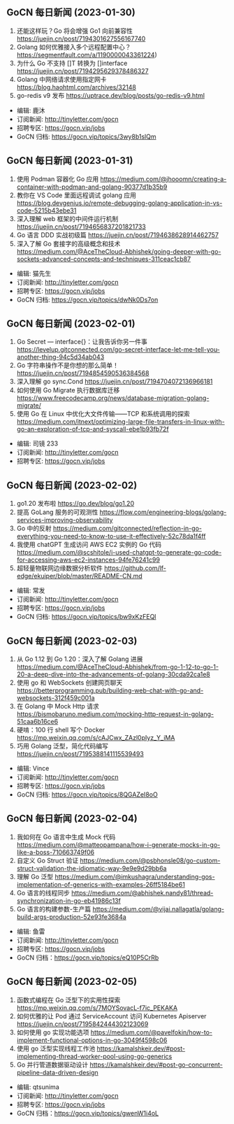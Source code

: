 ## GoCN 每日新闻 (2023-01-30)

1. 还能这样玩？Go 将会增强 Go1 向前兼容性 https://juejin.cn/post/7194301627556167740
2. Golang 如何优雅接入多个远程配置中心？https://segmentfault.com/a/1190000043361224)
3. 为什么 Go 不支持 []T 转换为 []interface https://juejin.cn/post/7194295629378486327
4. Golang 中网络请求使用指定网卡 https://blog.haohtml.com/archives/32148
5. go-redis v9 发布 https://uptrace.dev/blog/posts/go-redis-v9.html

- 编辑: 鹿沐
- 订阅新闻: http://tinyletter.com/gocn
- 招聘专区: https://gocn.vip/jobs
- GoCN 归档: https://gocn.vip/topics/3wy8b1slQm

## GoCN 每日新闻 (2023-01-31)

1. 使用 Podman 容器化 Go 应用 https://medium.com/@jhooomn/creating-a-container-with-podman-and-golang-90377d1b35b9
2. 教你在 VS Code 里面远程调试 golang 应用 https://blog.devgenius.io/remote-debugging-golang-application-in-vs-code-5215b43ebe31
3. 深入理解 web 框架的中间件运行机制 https://juejin.cn/post/7194656837201821733
4. Go 语言 DDD 实战初级篇 https://juejin.cn/post/7194638628914462757
5. 深入了解 Go 套接字的高级概念和技术 https://medium.com/@AceTheCloud-Abhishek/going-deeper-with-go-sockets-advanced-concepts-and-techniques-311ceac1cb87

- 编辑: 猫先生
- 订阅新闻: http://tinyletter.com/gocn
- 招聘专区: https://gocn.vip/jobs
- GoCN 归档: https://gocn.vip/topics/dwNk0Ds7on

## GoCN 每日新闻 (2023-02-01)

1. Go Secret — interface{}：让我告诉你另一件事 https://levelup.gitconnected.com/go-secret-interface-let-me-tell-you-another-thing-94c5d34ab043
2. Go 字符串操作不是你想的那么简单！https://juejin.cn/post/7194854590536384568
3. 深入理解 go sync.Cond https://juejin.cn/post/7194704072136966181
4. 如何使用 Go Migrate 执行数据库迁移 https://www.freecodecamp.org/news/database-migration-golang-migrate/
5. 使用 Go 在 Linux 中优化大文件传输——TCP 和系统调用的探索 https://medium.com/itnext/optimizing-large-file-transfers-in-linux-with-go-an-exploration-of-tcp-and-syscall-ebe1b93fb72f

- 编辑: 司镜 233
- 订阅新闻: http://tinyletter.com/gocn
- 招聘专区: https://gocn.vip/jobs

## GoCN 每日新闻 (2023-02-02)

1. go1.20 发布啦 https://go.dev/blog/go1.20
2. 提高 GoLang 服务的可观测性 https://flow.com/engineering-blogs/golang-services-improving-observability
3. Go 中的反射 https://medium.com/gitconnected/reflection-in-go-everything-you-need-to-know-to-use-it-effectively-52c78da1f4ff
4. 我使用 chatGPT 生成访问 AWS EC2 实例的 Go 代码 https://medium.com/@scshitole/i-used-chatgpt-to-generate-go-code-for-accessing-aws-ec2-instances-94fe76241c99
5. 超轻量物联网边缘数据分析软件 https://github.com/lf-edge/ekuiper/blob/master/README-CN.md

- 编辑: 常发
- 订阅新闻: http://tinyletter.com/gocn
- 招聘专区: https://gocn.vip/jobs
- GoCN 归档: https://gocn.vip/topics/bw9xKzFEQl

## GoCN 每日新闻 (2023-02-03)

1. 从 Go 1.12 到 Go 1.20：深入了解 Golang 进展 https://medium.com/@AceTheCloud-Abhishek/from-go-1-12-to-go-1-20-a-deep-dive-into-the-advancements-of-golang-30cda92ca1e8
2. 使用 go 和 WebSockets 创建网页聊天 https://betterprogramming.pub/building-web-chat-with-go-and-websockets-312f459c001a
3. 在 Golang 中 Mock Http 请求 https://bismobaruno.medium.com/mocking-http-request-in-golang-51caa6b16ce6
4. 硬啃：100 行 shell 写个 Docker https://mp.weixin.qq.com/s/cAJCwx_ZAzl0pIyz_Y_iMA
5. 巧用 Golang 泛型，简化代码编写 https://juejin.cn/post/7195388141115539493

- 编辑: Vince
- 订阅新闻: http://tinyletter.com/gocn
- 招聘专区: https://gocn.vip/jobs
- GoCN 归档: https://gocn.vip/topics/8QGAZeI8oO

## GoCN 每日新闻 (2023-02-04)

1. 我如何在 Go 语言中生成 Mock 代码 https://medium.com/@matteopampana/how-i-generate-mocks-in-go-like-a-boss-710663749f06
2. 自定义 Go Struct 验证 https://medium.com/@psbhonsle08/go-custom-struct-validation-the-idiomatic-way-9e9e9d29bb6a
3. 理解 Go 泛型 https://medium.com/@imkushagra/understanding-gos-implementation-of-generics-with-examples-26ff5184be61
4. Go 语言的线程同步 https://medium.com/@abhishek.nandy81/thread-synchronization-in-go-eb41986c13f
5. Go 语言的构建参数-生产篇 https://medium.com/@vijai.nallagatla/golang-build-args-production-52e93fe3684a

- 编辑: 鱼雷
- 订阅新闻: http://tinyletter.com/gocn
- 招聘专区: https://gocn.vip/jobs
- GoCN 归档：https://gocn.vip/topics/eQ10P5CrRb

## GoCN 每日新闻 (2023-02-05)

1. 函数式编程在 Go 泛型下的实用性探索 https://mp.weixin.qq.com/s/7MOYSovacL-f7ic_PEKAKA
2. 如何优雅的让 Pod 通过 ServiceAccount 访问 Kubernetes Apiserver https://juejin.cn/post/7195842444302123069
3. 如何使用 go 实现功能选项 https://medium.com/@pavelfokin/how-to-implement-functional-options-in-go-3049f4598c06
4. 使用 go 泛型实现线程工作池 https://kamalshkeir.dev/#post-implementing-thread-worker-pool-using-go-generics
5. Go 并行管道数据驱动设计 https://kamalshkeir.dev/#post-go-concurrent-pipeline-data-driven-design

- 编辑: qtsunima
- 订阅新闻: http://tinyletter.com/gocn
- 招聘专区: https://gocn.vip/jobs
- GoCN 归档：https://gocn.vip/topics/gwenW1i4oL
